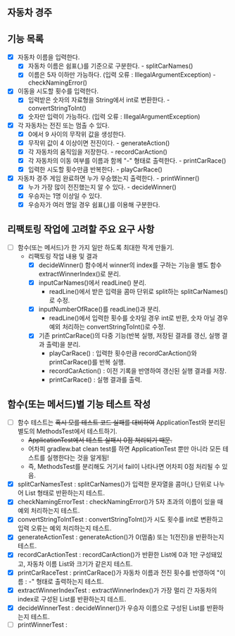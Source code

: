 ## 자동차 경주

## 기능 목록

- [x] 자동차 이름을 입력한다.
  - [x] 자동차 이름은 쉼표(,)를 기준으로 구분한다. - splitCarNames()
  - [x] 이름은 5자 이하만 가능하다. (입력 오류 : IllegalArgumentException) - checkNamingError()

- [x] 이동을 시도할 횟수를 입력한다.
  - [x] 입력받은 숫자의 자료형을 String에서 int로 변환한다. - convertStringToInt()
  - [x] 숫자만 입력이 가능하다. (입력 오류 : IllegalArgumentException)

- [x] 각 자동차는 전진 또는 멈출 수 있다.
  - [x] 0에서 9 사이의 무작위 값을 생성한다.
  - [x] 무작위 값이 4 이상이면 전진이다. - generateAction()
  - [x] 각 자동차의 움직임을 저장한다. - recordCarAction()
  - [x] 각 자동차의 이동 여부를 이름과 함께 "-" 형태로 출력한다. - printCarRace()
  - [x] 입력한 시도할 횟수만큼 반복한다. - playCarRace()

- [x] 자동차 경주 게임 완료하면 누가 우승했는지 출력한다. - printWinner()
  - [x] 누가 가장 많이 전진했는지 알 수 있다. - decideWinner()
  - [x] 우승자는 1명 이상일 수 있다.
  - [x] 우승자가 여러 명일 경우 쉼표(,)를 이용해 구분한다.

## 리팩토링 작업에 고려할 주요 요구 사항

- [ ] 함수(또는 메서드)가 한 가지 일만 하도록 최대한 작게 만들기.
  - 리팩토링 작업 내용 및 결과
    - [x] decideWinner() 함수에서 winner의 index를 구하는 기능을 별도 함수 extractWinnerIndex()로 분리.
    - [x] inputCarNames()에서 readLine() 분리.
      - readLine()에서 받은 입력을 콤마 단위로 split하는 splitCarNames()로 수정.
    - [x] inputNumberOfRace()를 readLine()과 분리.
      - readLine()에서 입력한 횟수를 숫자일 경우 int로 반환, 숫자 아닐 경우 예외 처리하는 convertStringToInt()로 수정.
    - [x] 기존 printCarRace()의 다중 기능(반복 실행, 저장된 결과를 갱신, 실행 결과 출력)을 분리.
      - playCarRace() : 입력한 횟수만큼 recordCarAction()와 printCarRace()를 반복 실행.
      - recordCarAction() : 이전 기록을 반영하여 갱신된 실행 결과를 저장.
      - printCarRace() : 실행 결과를 출력.

## 함수(또는 메서드)별 기능 테스트 작성

- [ ] 함수 테스트는 ~~혹시 모를 테스트 코드 실패를 대비하여~~ ApplicationTest와 분리된 별도의 MethodsTest에서 테스트하기.
  - ~~ApplicationTest에서 테스트 실패시 0점 처리되기 때문.~~
  - 어차피 gradlew.bat clean test를 하면 ApplicationTest 뿐만 아니라 모든 테스트를 실행한다는 것을 알게됨!
  - 즉, MethodsTest를 분리해도 거기서 fail이 나타나면 어차피 0점 처리될 수 있음.
- [x] splitCarNamesTest : splitCarNames()가 입력한 문자열을 콤마(,) 단위로 나누어 List 형태로 반환하는지 테스트.
- [x] checkNamingErrorTest : checkNamingError()가 5자 초과의 이름이 있을 때 예외 처리하는지 테스트.
- [x] convertStringToIntTest : convertStringToInt()가 시도 횟수를 int로 변환하고 입력 오류는 예외 처리하는지 테스트.
- [x] generateActionTest : generateAction()가 0(멈춤) 또는 1(전진)을 반환하는지 테스트.
- [x] recordCarActionTest : recordCarAction()가 반환한 List에 0과 1만 구성돼있고, 자동차 이름 List와 크기가 같은지 테스트.
- [x] printCarRaceTest : printCarRace()가 자동차 이름과 전진 횟수를 반영하여 "이름 : -" 형태로 출력하는지 테스트.
- [x] extractWinnerIndexTest : extractWinnerIndex()가 가장 멀리 간 자동차의 index로 구성된 List를 반환하는지 테스트.
- [x] decideWinnerTest : decideWinner()가 우승자 이름으로 구성된 List를 반환하는지 테스트.
- [ ] printWinnerTest :

